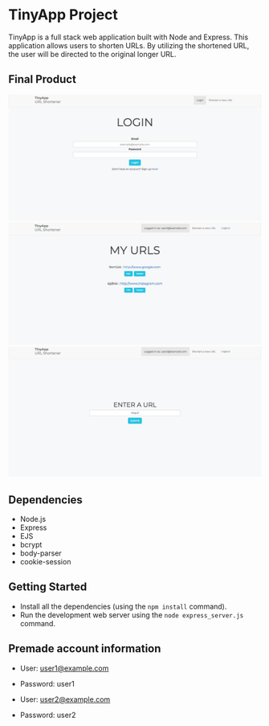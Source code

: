 # TinyApp Project
TinyApp is a full stack web application built with Node and Express. This application allows users to shorten URLs. By utilizing the shortened URL, the user will be directed to the original longer URL.

## Final Product

!['Screenshot of Login Page'](https://github.com/leeivana/tiny-app/blob/master/docs/tinyapp-login.png?raw=true)
!['Screenshot of Main Page'](https://github.com/leeivana/tiny-app/blob/master/docs/tinyapp-main.png?raw=true)
!['Screenshot of URL Shortening Page'](https://github.com/leeivana/tiny-app/blob/master/docs/tinyapp-new-url.png?raw=true)

## Dependencies

- Node.js
- Express
- EJS
- bcrypt
- body-parser
- cookie-session

## Getting Started

- Install all the dependencies (using the `npm install` command).
- Run the development web server using the `node express_server.js` command.

## Premade account information
- User: user1@example.com
- Password: user1

- User: user2@example.com
- Password: user2
